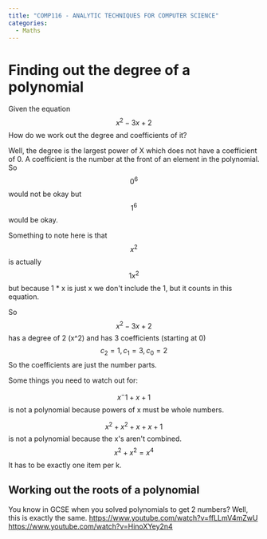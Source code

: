 ```yaml
---
title: "COMP116 - ANALYTIC TECHNIQUES FOR COMPUTER SCIENCE"
categories:
  - Maths
---
```


# Finding out the degree of a polynomial
Given the equation
$$x^2 - 3x + 2$$
 How do we work out the degree and coefficients of it?

Well, the degree is the largest power of X which does not have a coefficient of 0. A coefficient is the number at the front of an element in the polynomial. So
$$0^6$$
would not be okay but
$$1^6$$
 would be okay.

Something to note here is that $$x^2$$ is actually 
$$1x^2$$
but because 1 * x is just x we don't include the 1, but it counts in this equation.

So
$$x^2 - 3x + 2$$
has a degree of 2 (x^2) and has 3 coefficients (starting at 0)
$$c_2 = 1, c_1 = 3, c_0 = 2$$
So the coefficients are just the number parts.

Some things you need to watch out for:

$$x^-1 + x + 1 $$
is not a polynomial because powers of x must be whole numbers.

$$x^2 + x^2 + x + x + 1$$
is not a polynomial because the x's aren't combined.
$$x^2+x^2 = x^4$$
It has to be exactly one item per k.

## Working out the roots of a polynomial
You know in GCSE when you solved polynomials to get 2 numbers? Well, this is exactly the same.
https://www.youtube.com/watch?v=ffLLmV4mZwU
https://www.youtube.com/watch?v=HinoXYey2n4